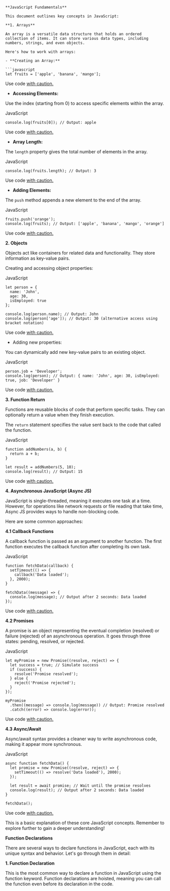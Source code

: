 ```
**JavaScript Fundamentals**

This document outlines key concepts in JavaScript:

**1. Arrays**

An array is a versatile data structure that holds an ordered collection of items. It can store various data types, including numbers, strings, and even objects.

Here's how to work with arrays:

- **Creating an Array:**

```javascript
let fruits = ['apple', 'banana', 'mango'];

```

Use code [with caution.](/faq#coding)

-   **Accessing Elements:**

Use the index (starting from 0) to access specific elements within the array.

JavaScript

```
console.log(fruits[0]); // Output: apple

```

Use code [with caution.](/faq#coding)

-   **Array Length:**

The `length` property gives the total number of elements in the array.

JavaScript

```
console.log(fruits.length); // Output: 3

```

Use code [with caution.](/faq#coding)

-   **Adding Elements:**

The `push` method appends a new element to the end of the array.

JavaScript

```
fruits.push('orange');
console.log(fruits); // Output: ['apple', 'banana', 'mango', 'orange']

```

Use code [with caution.](/faq#coding)

**2\. Objects**

Objects act like containers for related data and functionality. They store information as key-value pairs.

Creating and accessing object properties:

JavaScript

```
let person = {
  name: 'John',
  age: 30,
  isEmployed: true
};

console.log(person.name); // Output: John
console.log(person['age']); // Output: 30 (alternative access using bracket notation)

```

Use code [with caution.](/faq#coding)

-   Adding new properties:

You can dynamically add new key-value pairs to an existing object.

JavaScript

```
person.job = 'Developer';
console.log(person); // Output: { name: 'John', age: 30, isEmployed: true, job: 'Developer' }

```

Use code [with caution.](/faq#coding)

**3\. Function Return**

Functions are reusable blocks of code that perform specific tasks. They can optionally return a value when they finish execution.

The `return` statement specifies the value sent back to the code that called the function.

JavaScript

```
function addNumbers(a, b) {
  return a + b;
}

let result = addNumbers(5, 10);
console.log(result); // Output: 15

```

Use code [with caution.](/faq#coding)

**4\. Asynchronous JavaScript (Async JS)**

JavaScript is single-threaded, meaning it executes one task at a time. However, for operations like network requests or file reading that take time, Async JS provides ways to handle non-blocking code.

Here are some common approaches:

**4.1 Callback Functions**

A callback function is passed as an argument to another function. The first function executes the callback function after completing its own task.

JavaScript

```
function fetchData(callback) {
  setTimeout(() => {
    callback('Data loaded');
  }, 2000);
}

fetchData((message) => {
  console.log(message); // Output after 2 seconds: Data loaded
});

```

Use code [with caution.](/faq#coding)

**4.2 Promises**

A promise is an object representing the eventual completion (resolved) or failure (rejected) of an asynchronous operation. It goes through three states: pending, resolved, or rejected.

JavaScript

```
let myPromise = new Promise((resolve, reject) => {
  let success = true; // Simulate success
  if (success) {
    resolve('Promise resolved');
  } else {
    reject('Promise rejected');
  }
});

myPromise
  .then((message) => console.log(message)) // Output: Promise resolved
  .catch((error) => console.log(error));

```

Use code [with caution.](/faq#coding)

**4.3 Async/Await**

Async/await syntax provides a cleaner way to write asynchronous code, making it appear more synchronous.

JavaScript

```
async function fetchData() {
  let promise = new Promise((resolve, reject) => {
    setTimeout(() => resolve('Data loaded'), 2000);
  });

  let result = await promise; // Wait until the promise resolves
  console.log(result); // Output after 2 seconds: Data loaded
}

fetchData();

```

Use code [with caution.](/faq#coding)

This is a basic explanation of these core JavaScript concepts. Remember to explore further to gain a deeper understanding!

**Function Declarations**

There are several ways to declare functions in JavaScript, each with its unique syntax and behavior. Let's go through them in detail:

**1\. Function Declaration**

This is the most common way to declare a function in JavaScript using the function keyword. Function declarations are hoisted, meaning you can call the function even before its declaration in the code.
